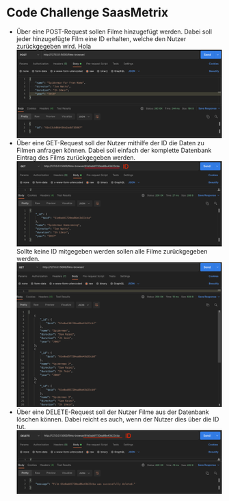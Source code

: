 # Code Challenge SaasMetrix

* Über eine POST-Request sollen Filme hinzugefügt werden. 
  Dabei soll jeder hinzugefügte Film eine ID erhalten, welche den Nutzer zurückgegeben wird.
<l>Hola</l>
  ![](/images/POST_film.png)
* Über eine GET-Request soll der Nutzer mithilfe der ID die Daten zu Filmen anfragen können. 
  Dabei soll einfach der komplette Datenbank Eintrag des Films zurückgegeben werden. 
  ![](/images/GET_film.png)
  Sollte keine ID mitgegeben werden sollen alle Filme zurückgegeben werden.
  ![](/images/GET_all_films.png)
* Über eine DELETE-Request soll der Nutzer Filme aus der Datenbank löschen können. 
  Dabei reicht es auch, wenn der Nutzer dies über die ID tut.
  ![](/images/DELETE_film.png)

